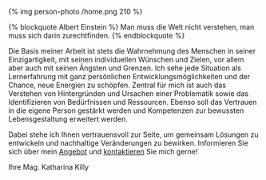 {% img person-photo /home.png 210  %}

{% blockquote Albert Einstein %}
Man muss die Welt nicht verstehen, 
man muss sich darin zurechtfinden.
{% endblockquote %}
<br>

Die Basis meiner Arbeit ist stets die Wahrnehmung des Menschen in seiner Einzigartigkeit, mit seinen individuellen Wünschen und Zielen, vor allem aber auch mit seinen Ängsten und Grenzen. 
Ich sehe jede Situation als Lernerfahrung mit ganz persönlichen Entwicklungsmöglichkeiten und der Chance, neue Energien zu schöpfen. Zentral für mich ist auch das Verstehen von Hintergründen und Ursachen einer Problematik sowie das Identifizieren von Bedürfnissen und Ressourcen. Ebenso soll das Vertrauen in die eigene Person gestärkt werden und Kompetenzen zur bewussten Lebensgestaltung erweitert werden.

Dabei stehe ich Ihnen vertrauensvoll zur Seite, um gemeinsam Lösungen zu entwickeln und nachhaltige Veränderungen zu bewirken. 
Informieren Sie sich über mein [Angebot](/angebot/) und [kontaktieren](/kontakt/) Sie mich gerne!

Ihre
Mag. Katharina Killy